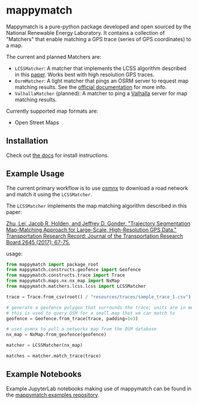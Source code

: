 # mappymatch

Mappymatch is a pure-python package developed and open sourced by the National Renewable Energy Laboratory. It contains a collection of "Matchers" that enable matching a GPS trace (series of GPS coordinates) to a map. 

The current and planned Matchers are: 

- `LCSSMatcher`: A matcher that implements the LCSS algorithm described in this [paper](https://doi.org/10.3141%2F2645-08). Works best with high resolution GPS traces.  
-  `OsrmMatcher`: A light matcher that pings an OSRM server to request map matching results. See the [official documentation](http://project-osrm.org/) for more info.
- `ValhallaMatcher` (planned): A matcher to ping a [Valhalla](https://www.interline.io/valhalla/) server for map matching results. 

Currently supported map formats are: 
- Open Street Maps

## Installation

Check out [the docs](https://mappymatch.readthedocs.io/en/latest/general/install.html) for install instructions.

## Example Usage

The current primary workflow is to use [osmnx](https://github.com/gboeing/osmnx) to download a road network and match it using the `LCSSMatcher`.

The `LCSSMatcher` implements the map matching algorithm described in this paper:

[Zhu, Lei, Jacob R. Holden, and Jeffrey D. Gonder.
"Trajectory Segmentation Map-Matching Approach for Large-Scale, High-Resolution GPS Data."
Transportation Research Record: Journal of the Transportation Research Board 2645 (2017): 67-75.](https://doi.org/10.3141%2F2645-08)

usage:

```python
from mappymatch import package_root
from mappymatch.constructs.geofence import Geofence
from mappymatch.constructs.trace import Trace
from mappymatch.maps.nx.nx_map import NxMap
from mappymatch.matchers.lcss.lcss import LCSSMatcher

trace = Trace.from_csv(root() / "resources/traces/sample_trace_1.csv")

# generate a geofence polygon that surrounds the trace; units are in meters;
# this is used to query OSM for a small map that we can match to
geofence = Geofence.from_trace(trace, padding=1e3)

# uses osmnx to pull a networkx map from the OSM database
nx_map = NxMap.from_geofence(geofence)

matcher = LCSSMatcher(nx_map)

matches = matcher.match_trace(trace)
```

## Example Notebooks

Example JupyterLab notebooks making use of mappymatch can be found in the [mappymatch examples repository](https://github.com/NREL/mappymatch-examples).
